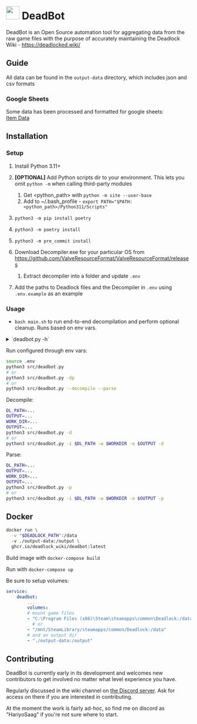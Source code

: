 # <img src="assets/Bebop_card.png" width="36">  DeadBot 
DeadBot is an Open Source automation tool for aggregating data from the raw game files with the purpose of accurately maintaining the Deadlock Wiki - https://deadlocked.wiki/

## Guide
All data can be found in the `output-data` directory, which includes json and csv formats

### Google Sheets
Some data has been processed and formatted for google sheets:\
[Item Data](https://docs.google.com/spreadsheets/d/1p_uRmHc-XDJGBQeSbilOlMRboepZP5GMTsaFcFf--1c/edit?usp=sharing)

## Installation

### Setup
1. Install Python 3.11+
2. **[OPTIONAL]** Add Python scripts dir to your environment. This lets you omit `python -m` when calling third-party modules
    1. Get <python_path> with `python -m site --user-base`
    2. Add to ~/.bash_profile - `export PATH="$PATH:<python_path>/Python311/Scripts"`

3. `python3 -m pip install poetry`
4. `python3 -m poetry install`
5. `python3 -m pre_commit install`
6. Download Decompiler.exe for your particular OS from https://github.com/ValveResourceFormat/ValveResourceFormat/releases 
   1. Extract decompiler into a folder and update `.env`
7. Add the paths to Deadlock files and the Decompiler in `.env` using `.env.example` as an example

### Usage

* `bash main.sh` to run end-to-end decompilation and perform optional cleanup. Runs based on env vars.

<details>

<summary>`deadbot.py -h`</summary>

```sh
usage: DeadBot [-h] [-i DL_PATH] [-w WORKDIR] [-o OUTPUT] [--decompiler_cmd DECOMPILER_CMD] [--iam_key IAM_KEY]
               [--iam_secret IAM_SECRET] [--bucket BUCKET] [-d] [-p] [-b] [-s]

Bot that lives to serve deadlocked.wiki

options:
  -h, --help            show this help message and exit

path configs:
  -i DL_PATH, --dl_path DL_PATH
                        Path to Deadlock game files (also set with DEADLOCK_PATH environment variable)
  -w WORKDIR, --workdir WORKDIR
                        Directory for temp working files (also set with WORK_DIR environment variable)
  -o OUTPUT, --output OUTPUT
                        Output directory (also set with OUTPUT_DIR environment variable)
  --decompiler_cmd DECOMPILER_CMD
                        Command for Valve Resource Format tool (also set with DECOMPILER_CMD env variable)

s3 config:
  --iam_key IAM_KEY     AWS iam key for updating bucket (overrides IAM_KEY environment variable)
  --iam_secret IAM_SECRET
                        AWS iam secret for updating bucket (overrides IAM_SECRET environment variable)
  --bucket BUCKET       S3 bucket name to push to (overrides BUCKET environment variable)

bot actions:
  -d, --decompile       Decompiles Deadlock game files. (also set with DECOMPILE environment variable)
  -p, --parse           Parses decompiled game files into json and csv (overrides PARSE env variable)
  -b, --bot_push        Push current data to wiki (also set with BOT_PUSH environment variable)
  -s, --s3_push         Push current data to s3

Process Deadlock game files and extract data and stats
```

</details>

Run configured through env vars:

```sh
source .env
python3 src/deadbot.py
# or
python3 src/deadbot.py -dp
# or
python3 src/deadbot.py --decompile --parse
```

Decompile:

```sh
DL_PATH=...
OUTPUT=...
WORK_DIR=...
OUTPUT=...
python3 src/deadbot.py -d
# or
python3 src/deadbot.py -i $DL_PATH -w $WORKDIR -o $OUTPUT -d
```

Parse:

```sh
DL_PATH=...
OUTPUT=...
WORK_DIR=...
OUTPUT=...
python3 src/deadbot.py -p
# or
python3 src/deadbot.py -i $DL_PATH -w $WORKDIR -o $OUTPUT -p
```

## Docker

```sh
docker run \
  -v "$DEADLOCK_PATH":/data
  -v ./output-data:/output \
  ghcr.io/deadlock_wiki/deadbot:latest
```

Build image with `docker-compose build`

Run with `docker-compose up`

Be sure to setup volumes:

```yml
service:
    deadbot:
        ...
        volumes:
        # mount game files
        - "C:\Program Files (x86)\Steam\steamapps\common\Deadlock:/data"
          # or
        - "/mnt/SteamLibrary/steamapps/common/Deadlock:/data"
        # and an output dir
        - "./output-data:/output"
```

## Contributing
DeadBot is currently early in its development and welcomes new contributors to get involved no matter what level experience you have.

Regularly discussed in the wiki channel on [the Discord server](https://discord.com/invite/jUyhZKwxSW). Ask for access on there if you are interested in contributing.

At the moment the work is fairly ad-hoc, so find me on discord as "HariyoSaag" if you're not sure where to start.
